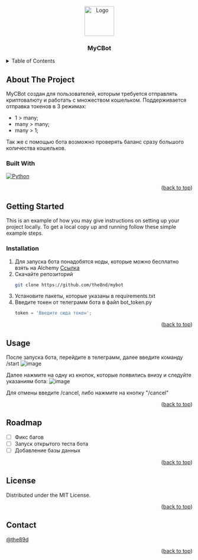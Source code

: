 <!-- Improved compatibility of back to top link: See: https://github.com/othneildrew/Best-README-Template/pull/73 -->
<a name="readme-top"></a>
<!--
*** Thanks for checking out the Best-README-Template. If you have a suggestion
*** that would make this better, please fork the repo and create a pull request
*** or simply open an issue with the tag "enhancement".
*** Don't forget to give the project a star!
*** Thanks again! Now go create something AMAZING! :D
-->



<!-- PROJECT SHIELDS -->
<!--
*** I'm using markdown "reference style" links for readability.
*** Reference links are enclosed in brackets [ ] instead of parentheses ( ).
*** See the bottom of this document for the declaration of the reference variables
*** for contributors-url, forks-url, etc. This is an optional, concise syntax you may use.
*** https://www.markdownguide.org/basic-syntax/#reference-style-links
-->



<!-- PROJECT LOGO -->
<br />
<div align="center">
  <a href="https://github.com/the8nd/mybot">
    <img src="images/logo.png" alt="Logo" width="80" height="80">
  </a>

<h3 align="center">MyCBot</h3>
</div>

<!-- TABLE OF CONTENTS -->
<details>
  <summary>Table of Contents</summary>
  <ol>
    <li>
      <a href="#about-the-project">About The Project</a>
      <ul>
        <li><a href="#built-with">Built With</a></li>
      </ul>
    </li>
    <li>
      <a href="#getting-started">Getting Started</a>
      <ul>
        <li><a href="#installation">Installation</a></li>
      </ul>
    </li>
    <li><a href="#usage">Usage</a></li>
    <li><a href="#roadmap">Roadmap</a></li>
    <li><a href="#license">License</a></li>
    <li><a href="#contact">Contact</a></li>
  </ol>
</details>



<!-- ABOUT THE PROJECT -->
## About The Project
MyCBot создан для пользователей, которым требуется отправлять криптовалюту и работать с множеством кошельком.
Поддерживается отправка токенов в 3 режимах:
  - 1 > many;
  - many > many;
  - many > 1;

Так же с помощью бота возможно проверять баланс сразу большого количества кошельков.
### Built With

[![Python][Python]][python-url]
  
<p align="right">(<a href="#readme-top">back to top</a>)</p>

<!-- GETTING STARTED -->
## Getting Started

This is an example of how you may give instructions on setting up your project locally.
To get a local copy up and running follow these simple example steps.

### Installation

1. Для запуска бота понадобятся ноды, которые можно бесплатно взять на Alchemy <a href="https://dashboard.alchemy.com/"> Ссылка </a>
2. Скачайте репозиторий
   ```sh
   git clone https://github.com/the8nd/mybot
   ```
3. Установите пакеты, которые указаны в requirements.txt
4. Введите токен от телеграмм бота в файл bot_token.py
   ```bot_token.py
   token = 'Введите сюда токен';
   ```

<p align="right">(<a href="#readme-top">back to top</a>)</p>

<!-- USAGE EXAMPLES -->
## Usage
После запуска бота, перейдите в телеграмм, далее введите команду /start
![image](https://user-images.githubusercontent.com/58310208/194767814-d60aac2f-cc8e-440d-b836-5b58897c3466.png)

Далее нажмите на одну из кнопок, которые появились внизу и следуйте указаниям бота:
![image](https://user-images.githubusercontent.com/58310208/194767864-5af07a92-79fc-4e93-8912-50f9e7c1711a.png)

Для отмены введите /cancel, либо нажмите на кнопку "/cancel"

<p align="right">(<a href="#readme-top">back to top</a>)</p>



<!-- ROADMAP -->
## Roadmap

- [ ] Фикс багов
- [ ] Запуск открытого теста бота
- [ ] Добавление базы данных

<p align="right">(<a href="#readme-top">back to top</a>)</p>


<!-- LICENSE -->
## License

Distributed under the MIT License.

<p align="right">(<a href="#readme-top">back to top</a>)</p>

<!-- CONTACT -->
## Contact

[@the89d](https://twitter.com/the89d)
<p align="right">(<a href="#readme-top">back to top</a>)</p>


<!-- MARKDOWN LINKS & IMAGES -->
<!-- https://www.markdownguide.org/basic-syntax/#reference-style-links -->
[contributors-shield]: https://img.shields.io/github/contributors/github_username/repo_name.svg?style=for-the-badge
[contributors-url]: https://github.com/github_username/repo_name/graphs/contributors
[forks-shield]: https://img.shields.io/github/forks/github_username/repo_name.svg?style=for-the-badge
[forks-url]: https://github.com/github_username/repo_name/network/members
[stars-shield]: https://img.shields.io/github/stars/github_username/repo_name.svg?style=for-the-badge
[stars-url]: https://github.com/github_username/repo_name/stargazers
[issues-shield]: https://img.shields.io/github/issues/github_username/repo_name.svg?style=for-the-badge
[issues-url]: https://github.com/github_username/repo_name/issues
[license-shield]: https://img.shields.io/github/license/github_username/repo_name.svg?style=for-the-badge
[license-url]: https://github.com/github_username/repo_name/blob/master/LICENSE.txt
[linkedin-shield]: https://img.shields.io/badge/-LinkedIn-black.svg?style=for-the-badge&logo=linkedin&colorB=555
[linkedin-url]: https://linkedin.com/in/linkedin_username
[product-screenshot]: images/screenshot.png
[Python]: https://www.python.org/static/img/python-logo.png
[python-url]: https://www.python.org/
[React.js]: https://img.shields.io/badge/React-20232A?style=for-the-badge&logo=react&logoColor=61DAFB
[React-url]: https://reactjs.org/
[Vue.js]: https://img.shields.io/badge/Vue.js-35495E?style=for-the-badge&logo=vuedotjs&logoColor=4FC08D
[Vue-url]: https://vuejs.org/
[Angular.io]: https://img.shields.io/badge/Angular-DD0031?style=for-the-badge&logo=angular&logoColor=white
[Angular-url]: https://angular.io/
[Svelte.dev]: https://img.shields.io/badge/Svelte-4A4A55?style=for-the-badge&logo=svelte&logoColor=FF3E00
[Svelte-url]: https://svelte.dev/
[Laravel.com]: https://img.shields.io/badge/Laravel-FF2D20?style=for-the-badge&logo=laravel&logoColor=white
[Laravel-url]: https://laravel.com
[Bootstrap.com]: https://img.shields.io/badge/Bootstrap-563D7C?style=for-the-badge&logo=bootstrap&logoColor=white
[Bootstrap-url]: https://getbootstrap.com
[JQuery.com]: https://img.shields.io/badge/jQuery-0769AD?style=for-the-badge&logo=jquery&logoColor=white
[JQuery-url]: https://jquery.com 
